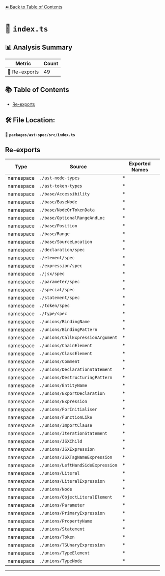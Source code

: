 [⬅️ Back to Table of Contents](../../../index.md)

# 📄 `index.ts`

## 📊 Analysis Summary

| Metric | Count |
|--------|-------|
| 🔄 Re-exports | 49 |

## 📚 Table of Contents

- [Re-exports](#re-exports)

## 🛠️ File Location:
📂 **`packages/ast-spec/src/index.ts`**

## Re-exports

| Type | Source | Exported Names |
|------|--------|----------------|
| namespace | `./ast-node-types` | * |
| namespace | `./ast-token-types` | * |
| namespace | `./base/Accessibility` | * |
| namespace | `./base/BaseNode` | * |
| namespace | `./base/NodeOrTokenData` | * |
| namespace | `./base/OptionalRangeAndLoc` | * |
| namespace | `./base/Position` | * |
| namespace | `./base/Range` | * |
| namespace | `./base/SourceLocation` | * |
| namespace | `./declaration/spec` | * |
| namespace | `./element/spec` | * |
| namespace | `./expression/spec` | * |
| namespace | `./jsx/spec` | * |
| namespace | `./parameter/spec` | * |
| namespace | `./special/spec` | * |
| namespace | `./statement/spec` | * |
| namespace | `./token/spec` | * |
| namespace | `./type/spec` | * |
| namespace | `./unions/BindingName` | * |
| namespace | `./unions/BindingPattern` | * |
| namespace | `./unions/CallExpressionArgument` | * |
| namespace | `./unions/ChainElement` | * |
| namespace | `./unions/ClassElement` | * |
| namespace | `./unions/Comment` | * |
| namespace | `./unions/DeclarationStatement` | * |
| namespace | `./unions/DestructuringPattern` | * |
| namespace | `./unions/EntityName` | * |
| namespace | `./unions/ExportDeclaration` | * |
| namespace | `./unions/Expression` | * |
| namespace | `./unions/ForInitialiser` | * |
| namespace | `./unions/FunctionLike` | * |
| namespace | `./unions/ImportClause` | * |
| namespace | `./unions/IterationStatement` | * |
| namespace | `./unions/JSXChild` | * |
| namespace | `./unions/JSXExpression` | * |
| namespace | `./unions/JSXTagNameExpression` | * |
| namespace | `./unions/LeftHandSideExpression` | * |
| namespace | `./unions/Literal` | * |
| namespace | `./unions/LiteralExpression` | * |
| namespace | `./unions/Node` | * |
| namespace | `./unions/ObjectLiteralElement` | * |
| namespace | `./unions/Parameter` | * |
| namespace | `./unions/PrimaryExpression` | * |
| namespace | `./unions/PropertyName` | * |
| namespace | `./unions/Statement` | * |
| namespace | `./unions/Token` | * |
| namespace | `./unions/TSUnaryExpression` | * |
| namespace | `./unions/TypeElement` | * |
| namespace | `./unions/TypeNode` | * |


---